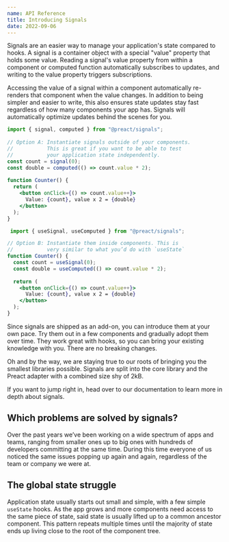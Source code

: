 ```yaml
---
name: API Reference
title: Introducing Signals
date: 2022-09-06
---
```


Signals are an easier way to manage your application's state compared to hooks. A signal is a container object with a special "value" property that holds some value. Reading a signal's value property from within a component or computed function automatically subscribes to updates, and writing to the value property triggers subscriptions.

Accessing the value of a signal within a component automatically re-renders that component when the value changes. In addition to being simpler and easier to write, this also ensures state updates stay fast regardless of how many components your app has. Signals will automatically optimize updates behind the scenes for you.

```jsx
import { signal, computed } from "@preact/signals";
 
// Option A: Instantiate signals outside of your components.
//           This is great if you want to be able to test
//           your application state independently.
const count = signal(0);
const double = computed(() => count.value * 2);
 
function Counter() {
  return (
    <button onClick={() => count.value++}>
      Value: {count}, value x 2 = {double}
    </button>
  );
}
```

```jsx
 import { useSignal, useComputed } from "@preact/signals";

// Option B: Instantiate them inside components. This is
//           very similar to what you’d do with `useState`
function Counter() {
  const count = useSignal(0);
  const double = useComputed(() => count.value * 2);
 
  return (
    <button onClick={() => count.value++}>
      Value: {count}, value x 2 = {double}
    </button>
  );
}
```

Since signals are shipped as an add-on, you can introduce them at your own pace. Try them out in a few components and gradually adopt them over time. They work great with hooks, so you can bring your existing knowledge with you. There are no breaking changes.

Oh and by the way, we are staying true to our roots of bringing you the smallest libraries possible. Signals are split into the core library and the Preact adapter with a combined size shy of 2kB.

If you want to jump right in, head over to our documentation to learn more in depth about signals.

## Which problems are solved by signals?

Over the past years we’ve been working on a wide spectrum of apps and teams, ranging from smaller ones up to big ones with hundreds of developers committing at the same time. During this time everyone of us noticed the same issues popping up again and again, regardless of the team or company we were at.

## The global state struggle

Application state usually starts out small and simple, with a few simple `useState` hooks. As the app grows and more components need access to the same piece of state, said state is usually lifted up to a common ancestor component. This pattern repeats multiple times until the majority of state ends up living close to the root of the component tree.
